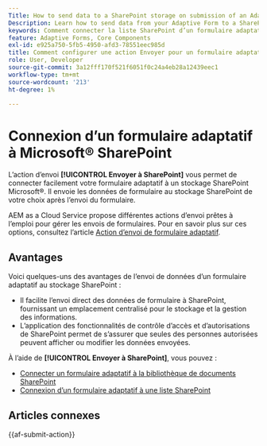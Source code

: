 ```yaml
---
Title: How to send data to a SharePoint storage on submission of an Adaptive Form?
Description: Learn how to send data from your Adaptive Form to a SharePoint storage like a SharePoint list or Document library when you submit the form.
keywords: Comment connecter la liste SharePoint d’un formulaire adaptatif ?, Comment connecter la bibliothèque de documents SharePoint d’un formulaire adaptatif, Envoyer à SharePoint, Créer une configuration de bibliothèque de documents SharePoint, Utiliser l’action d’envoi Envoyer à SharePoint dans un formulaire adaptatif, Connecter un formulaire adaptatif à Microsoft&reg; Liste SharePoint.
feature: Adaptive Forms, Core Components
exl-id: e925a750-5fb5-4950-afd3-78551eec985d
title: Comment configurer une action Envoyer pour un formulaire adaptatif ?
role: User, Developer
source-git-commit: 3a12fff170f521f6051f0c24a4eb28a12439eec1
workflow-type: tm+mt
source-wordcount: '213'
ht-degree: 1%

---
```


# Connexion d’un formulaire adaptatif à Microsoft® SharePoint

L’action d’envoi **[!UICONTROL Envoyer à SharePoint]** vous permet de connecter facilement votre formulaire adaptatif à un stockage SharePoint Microsoft®. Il envoie les données de formulaire au stockage SharePoint de votre choix après l’envoi du formulaire.

AEM as a Cloud Service propose différentes actions d’envoi prêtes à l’emploi pour gérer les envois de formulaires. Pour en savoir plus sur ces options, consultez l’article [Action d’envoi de formulaire adaptatif](/help/forms/configure-submit-actions-core-components.md).

## Avantages

Voici quelques-uns des avantages de l’envoi de données d’un formulaire adaptatif au stockage SharePoint :

* Il facilite l’envoi direct des données de formulaire à SharePoint, fournissant un emplacement centralisé pour le stockage et la gestion des informations.
* L’application des fonctionnalités de contrôle d’accès et d’autorisations de SharePoint permet de s’assurer que seules des personnes autorisées peuvent afficher ou modifier les données envoyées.

À l’aide de **[!UICONTROL Envoyer à SharePoint]**, vous pouvez :

* [Connecter un formulaire adaptatif à la bibliothèque de documents SharePoint](/help/forms/connect-forms-to-sharepoint-document-library.md)
* [Connexion d’un formulaire adaptatif à une liste SharePoint](/help/forms/connect-forms-to-sharepoint-list.md)

## Articles connexes

{{af-submit-action}}

